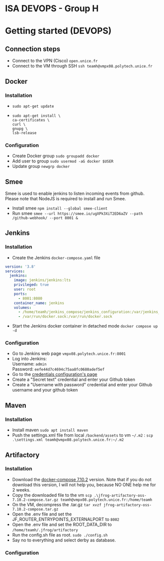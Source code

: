 # ISA DEVOPS - Group H
# Getting started (DEVOPS)
## Connection steps
* Connect to the VPN (Cisco) `open.unice.fr`
* Connect to the VM through SSH `ssh teamh@vmpx08.polytech.unice.fr`
## Docker
### Installation 
* `sudo apt-get update`
* ```shell
  sudo apt-get install \
  ca-certificates \
  curl \
  gnupg \
  lsb-release
  ```
  
### Configuration
* Create Docker group `sudo groupadd docker`
* Add user to group `sudo usermod -aG docker $USER`
* Update group `newgrp docker`

## Smee
Smee is used to enable jenkins to listen incoming events from github. Please note that NodeJS is required to install and run Smee.
* Install smee `npm install --global smee-client`
* Run smee `smee --url https://smee.io/ugXPk3XiT2ED6aZV --path /github-webhook/ --port 8001 &` 

## Jenkins
### Installation
* Create the Jenkins `docker-compose.yaml` file
```yaml
version: '3.8'
services:
  jenkins:
    image: jenkins/jenkins:lts
    privileged: true
    user: root
    ports:
      - 8001:8080
    container_name: jenkins
    volumes:
      - /home/teamh/jenkins_compose/jenkins_configuration:/var/jenkins_home
      - /var/run/docker.sock:/var/run/docker.sock
```
* Start the Jenkins docker container in detached mode `docker compose up -d`

### Configuration
* Go to Jenkins web page `vmpx08.polytech.unice.fr:8001`
* Log into Jenkins: <br>
Username: `admin`<br>
Password: `eefe44d7c4694c75aa8fc0680adef5ef`
* Go to the [credentials configuration's page](http://vmpx08.polytech.unice.fr:8001/manage/credentials/)
* Create a "Secret text" credential and enter your Github token
* Create a "Username with password" credential and enter your Github username and your github token

## Maven
### Installation
* Install maven `sudo apt install maven`
* Push the settings.xml file from local `/backend/assets` to vm `~/.m2` : `scp .\settings.xml teamh@vmpx08.polytech.unice.fr:~/.m2`


## Artifactory
### Installation
* Download the [docker-compose 7.10.2](https://releases.jfrog.io/artifactory/bintray-artifactory/org/artifactory/oss/docker/jfrog-artifactory-oss/7.10.2/jfrog-artifactory-oss-7.10.2-compose.tar.gz) version.
Note that if you do not download this version, I will not help you, because NO ONE help me for 2 weeks. 
* Copy the downloaded file to the vm `scp .\jfrog-artifactory-oss-7.10.2-compose.tar.gz teamh@vmpx08.polytech.unice.fr:/home/teamh`
* On the VM, decompress the .tar.gz `tar xvzf jfrog-artifactory-oss-7.10.2-compose.tar.gz`
* Open the .env file and set the JF_ROUTER_ENTRYPOINTS_EXTERNALPORT to `8002`
* Open the .env file and set the ROOT_DATA_DIR to `/home/teamh/.jfrog/artifactory`
* Run the config.sh file as root. `sudo ./config.sh`
* Say no to everything and select derby as database.

### Configuration

